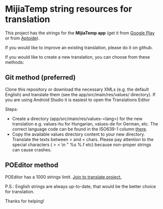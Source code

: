 # MijiaTemp string resources for translation

This project has the strings for the **MijiaTemp app** (get it from
[Google Play](https://play.google.com/store/apps/details?id=com.smrtprjcts.mijiabt) or
from [Aptoide](https://mijiatemp.en.aptoide.com/app)).

If you would like to improve an existing translation, please do it on github.

If you would like to create a new translation, you can choose from these methods:

## Git method (preferred)

Clone this repository or download the necessary XMLs (e.g. the default English) and translate them (see the app/src/main/res/values/ directory).
If you are using Android Studio it is easiest to open the Translations Editor

Steps: 
* Create a directory (app/src/main/res/values-\<lang\>) for the new translation e.g. values-hu for Hungarian, values-de for German, etc. The correct language code can be found in the ISO639-1 column [there](http://www.loc.gov/standards/iso639-2/php/code_list.php).
* Copy the available values directory content to your new directory. Translate the texts between > and < chars. Please pay attention to the special characters ( > < \n \" %s %.f etc) because non-proper strings can cause crashes.  

## POEditor method
POEditor has a 1000 strings limit. [Join to translate project.](https://poeditor.com/join/project/aBfzBj2DX6)

P.S.: English strings are always up-to-date, that would be the better choice for translation. 

Thanks for helping!